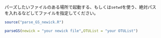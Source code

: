 パーズしたいファイルのある場所で起動する、もしくは`setwd`を使う、絶対パスを入れるなどしてファイルを指定してください。

```r
source("parse_GS_newick.R")

parseGS(newick = "your newick file",OTUList = "your OTUList")
```
